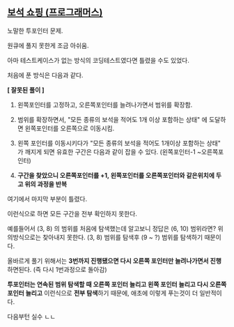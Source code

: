 ##  [보석 쇼핑 (프로그래머스)](https://school.programmers.co.kr/learn/courses/30/lessons/67258#)

노말한 투포인터 문제.

원큐에 풀지 못한게 조금 아쉬움.

아마 테스트케이스가 없는 방식의 코딩테스트였다면 틀렸을 수도 있었다.

처음에 푼 방식은 다음과 같다.

**[ 잘못된 풀이 ]**

1. 왼쪽포인터를 고정하고, 오른쪽포인터를 늘려나가면서 범위를 확장함.

2. 범위를 확장하면서, "모든 종류의 보석을 적어도 1개 이상 포함하는 상태" 에 도달하면 왼쪽포인터를 오른쪽으로 이동시킴.

3. 왼쪽 포인터를 이동시키다가 "모든 종류의 보석을 적어도 1개이상 포함하는 상태" 가 깨지게 되면 유효한 구간은 다음과 같이 잡을 수 있다.
   (왼쪽포인터-1 ~오른쪽포인터)

5. **구간을 찾았으니 오른쪽포인터를 +1, 왼쪽포인터를 오른쪽포인터와 같은위치에 두고 위의 과정을 반복**



여기에서 마지막 부분이 틀렸다.

이런식으로 하면 모든 구간을 전부 확인하지 못한다.

예를들어서 (3, 8) 의 범위를 처음에 탐색했는데 알고보니 정답은 (6, 10) 범위라면? 위의방식으로는 찾아내지 못한다. (3, 8) 범위를 탐색후 (9 ~ ?) 범위를 탐색하기 때문이다.

올바르게 풀기 위해서는 **3번까지 진행됐으면 다시 오른쪽 포인터만 늘려나가면서 진행** 하면된다. (즉 다시 1번과정으로 돌아감)

**투포인터는 연속된 범위 탐색할 때 오른쪽 포인터 늘리고 왼쪽 포인터 늘리고 다시 오른쪽 포인터 늘리고** 이런식으로 **전부 탐색**하기 때문에, 애초에 이렇게 푸는것이 더 일반적이다.

다음부턴 실수 ㄴㄴ
